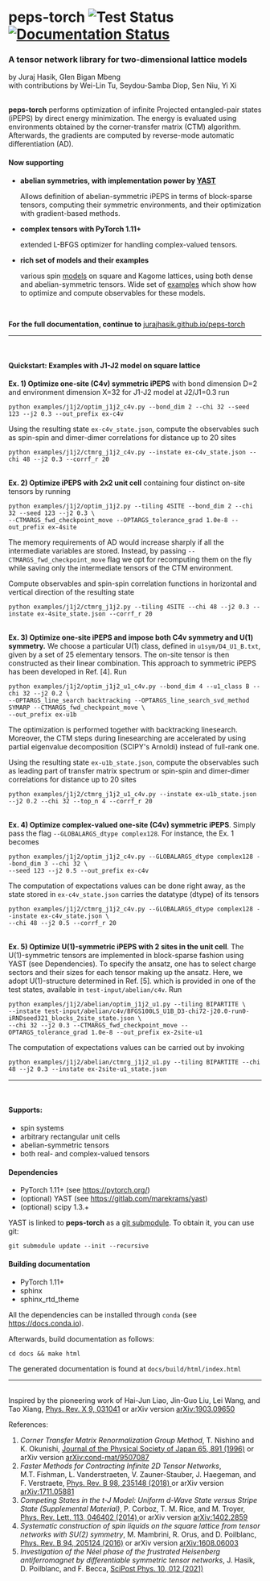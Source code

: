 # peps-torch ![Test Status](https://github.com/jurajHasik/peps-torch/actions/workflows/main.yml/badge.svg?branch=master) [![Documentation Status](https://readthedocs.org/projects/peps-torch/badge/?version=latest)](https://peps-torch.readthedocs.io/en/latest/?badge=latest)
### A tensor network library for two-dimensional lattice models
by Juraj Hasik, Glen Bigan Mbeng\
with contributions by Wei-Lin Tu, Seydou-Samba Diop, Sen Niu, Yi Xi


\
**peps-torch** performs optimization of infinite Projected entangled-pair states (iPEPS) 
by direct energy minimization. The energy is evaluated using environments obtained 
by the corner-transfer matrix (CTM) algorithm. Afterwards, the gradients are computed by reverse-mode 
automatic differentiation (AD).

#### Now supporting 
* **abelian symmetries, with implementation power by [YAST](https://gitlab.com/marekrams/yast)**

  Allows definition of abelian-symmetric iPEPS in terms of block-sparse tensors, computing their 
  symmetric environments, and their optimization with gradient-based methods.

* **complex tensors with PyTorch 1.11+**
  
  extended L-BFGS optimizer for handling complex-valued tensors.
  
* **rich set of models and their examples**

  various spin [models](https://jurajhasik.github.io/peps-torch/models.html) on square and Kagome lattices, 
  using both dense and abelian-symmetric tensors. Wide set of [examples](https://github.com/jurajHasik/peps-torch/tree/master/examples) 
  which show how to optimize and compute observables for these models.       

<br>

**For the full documentation, continue to** [jurajhasik.github.io/peps-torch](https://jurajhasik.github.io/peps-torch/)
* * *
<br>

#### Quickstart: Examples with J1-J2 model on square lattice
**Ex. 1) Optimize one-site (C4v) symmetric iPEPS** with bond dimension D=2
and environment dimension X=32 for J1-J2 model at J2/J1=0.3 run 

```
python examples/j1j2/optim_j1j2_c4v.py --bond_dim 2 --chi 32 --seed 123 --j2 0.3 --out_prefix ex-c4v
```
Using the resulting state `ex-c4v_state.json`, compute the observables such as spin-spin 
and dimer-dimer correlations for distance up to 20 sites

```
python examples/j1j2/ctmrg_j1j2_c4v.py --instate ex-c4v_state.json --chi 48 --j2 0.3 --corrf_r 20
```

\
**Ex. 2) Optimize iPEPS with 2x2 unit cell** containing four distinct on-site tensors by running

```
python examples/j1j2/optim_j1j2.py --tiling 4SITE --bond_dim 2 --chi 32 --seed 123 --j2 0.3 \
--CTMARGS_fwd_checkpoint_move --OPTARGS_tolerance_grad 1.0e-8 --out_prefix ex-4site
```

The memory requirements of AD would increase sharply if all the intermediate variables are stored.
Instead, by passing `--CTMARGS_fwd_checkpoint_move` flag we opt for recomputing them on the fly 
while saving only the intermediate tensors of the CTM environment.

Compute observables and spin-spin correlation functions in horizontal and vertical direction
of the resulting state

```
python examples/j1j2/ctmrg_j1j2.py --tiling 4SITE --chi 48 --j2 0.3 --instate ex-4site_state.json --corrf_r 20
```

\
**Ex. 3) Optimize one-site iPEPS and impose both C4v symmetry and U(1) symmetry.** We choose a particular U(1) class,
defined in `u1sym/D4_U1_B.txt`, given by a set of 25 elementary tensors. The on-site tensor is then constructed
as their linear combination. This approach to symmetric iPEPS has been developed in Ref. [4]. Run 

```
python examples/j1j2/optim_j1j2_u1_c4v.py --bond_dim 4 --u1_class B --chi 32 --j2 0.2 \
--OPTARGS_line_search backtracking --OPTARGS_line_search_svd_method SYMARP --CTMARGS_fwd_checkpoint_move \
--out_prefix ex-u1b
```

The optimization is performed together with backtracking linesearch. Moreover, the CTM steps during linesearching are accelerated
by using partial eigenvalue decomposition (SCIPY's Arnoldi) instead of full-rank one.

Using the resulting state `ex-u1b_state.json`, compute the observables such as leading part of transfer matrix spectrum or spin-spin 
and dimer-dimer correlations for distance up to 20 sites

```
python examples/j1j2/ctmrg_j1j2_u1_c4v.py --instate ex-u1b_state.json --j2 0.2 --chi 32 --top_n 4 --corrf_r 20
```

\
**Ex. 4) Optimize complex-valued one-site (C4v) symmetric iPEPS**. Simply pass the flag `--GLOBALARGS_dtype complex128`. For instance,
the Ex. 1 becomes

```
python examples/j1j2/optim_j1j2_c4v.py --GLOBALARGS_dtype complex128 --bond_dim 3 --chi 32 \
--seed 123 --j2 0.5 --out_prefix ex-c4v
```
The computation of expectations values can be done right away, as the state stored in `ex-c4v_state.json` carries the 
datatype (dtype) of its tensors
```
python examples/j1j2/ctmrg_j1j2_c4v.py --GLOBALARGS_dtype complex128 --instate ex-c4v_state.json \
--chi 48 --j2 0.5 --corrf_r 20
```

\
**Ex. 5) Optimize U(1)-symmetric iPEPS with 2 sites in the unit cell**. The U(1)-symmetric tensors are implemented in block-sparse
fashion using YAST (see Dependencies). To specify the ansatz, one has to select charge sectors and their sizes for each
tensor making up the ansatz. Here, we adopt U(1)-structure determined
in Ref. [5]. which is provided in one of the test states, available in `test-input/abelian/c4v`. Run 


```
python examples/j1j2/abelian/optim_j1j2_u1.py --tiling BIPARTITE \
--instate test-input/abelian/c4v/BFGS100LS_U1B_D3-chi72-j20.0-run0-iRNDseed321_blocks_2site_state.json \
--chi 32 --j2 0.3 --CTMARGS_fwd_checkpoint_move --OPTARGS_tolerance_grad 1.0e-8 --out_prefix ex-2site-u1
```
The computation of expectations values can be carried out by invoking
```
python examples/j1j2/abelian/ctmrg_j1j2_u1.py --tiling BIPARTITE --chi 48 --j2 0.3 --instate ex-2site-u1_state.json
```

* * *
<br>

#### Supports:
- spin systems
- arbitrary rectangular unit cells
- abelian-symmetric tensors
- both real- and complex-valued tensors

#### Dependencies
- PyTorch 1.11+ (see https://pytorch.org/)
- (optional) YAST (see https://gitlab.com/marekrams/yast)
- (optional) scipy 1.3.+

YAST is linked to **peps-torch** as a [git submodule](https://git-scm.com/book/en/v2/Git-Tools-Submodules).
To obtain it, you can use git:

`git submodule update --init --recursive`

#### Building documentation
- PyTorch 1.11+
- sphinx
- sphinx_rtd_theme

All the dependencies can be installed through ``conda`` (see https://docs.conda.io).

Afterwards, build documentation as follows:

`cd docs && make html`

The generated documentation is found at `docs/build/html/index.html`
* * *
\
Inspired by the pioneering work of Hai-Jun Liao, Jin-Guo Liu, Lei Wang, and Tao Xiang,
[Phys. Rev. X 9, 031041](https://journals.aps.org/prx/abstract/10.1103/PhysRevX.9.031041) or arXiv version [arXiv:1903.09650](https://arxiv.org/abs/1903.09650)

References:

1.	*Corner Transfer Matrix Renormalization Group Method*, T. Nishino and K. Okunishi, 
	[Journal of the Physical Society of Japan 65, 891 (1996)](https://journals.jps.jp/doi/10.1143/JPSJ.65.891) 
	or arXiv version [arXiv:cond-mat/9507087 ](https://arxiv.org/abs/cond-mat/9507087)
2.	*Faster Methods for Contracting Infinite 2D Tensor Networks*,  
	M.T. Fishman, L. Vanderstraeten, V. Zauner-Stauber, J. Haegeman, and F. Verstraete,
	[Phys. Rev. B 98, 235148 (2018) ](https://journals.aps.org/prb/abstract/10.1103/PhysRevB.98.235148)
	or arXiv version [arXiv:1711.05881 ](https://arxiv.org/abs/1711.05881)
3.	*Competing States in the t-J Model: Uniform d-Wave State versus Stripe State (Supplemental Material)*, 
	P. Corboz, T. M. Rice, and M. Troyer, [Phys. Rev. Lett. 113, 046402 (2014) ](https://journals.aps.org/prl/abstract/10.1103/PhysRevLett.113.046402>) or arXiv version 
	[arXiv:1402.2859](https://arxiv.org/abs/1402.2859)
4.	*Systematic construction of spin liquids on the square lattice from tensor networks with SU(2) symmetry*, 
	M. Mambrini, R. Orus, and D. Poilblanc, [Phys. Rev. B 94, 205124 (2016)](https://journals.aps.org/prb/abstract/10.1103/PhysRevB.94.205124) or arXiv version [arXiv:1608.06003](https://arxiv.org/abs/1608.06003)
5.	*Investigation of the Néel phase of the frustrated Heisenberg antiferromagnet by differentiable symmetric tensor networks*,
	J. Hasik, D. Poilblanc, and F. Becca, [SciPost Phys. 10, 012 (2021)](https://scipost.org/submissions/scipost_202011_00009v2/)